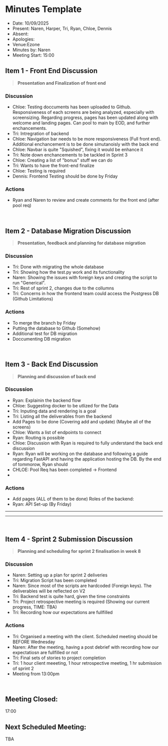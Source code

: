 # Minutes Template

- Date: 10/09/2025
- Present: Naren, Harper, Tri, Ryan, Chloe, Dennis
- Absent: 
- Apologies:
- Venue:Ezone
- Minutes by: Naren
- Meeting Start: 15:00

## Item 1 - Front End Discussion
> **Presentation and Finalization of front end**

### Discussion
 - Chloe: Testing doccuments has been uploaded to Github. Responsiveness of each screens are being analyzed, especially with screensizing. Regarding progress, pages has been updated along with welcome and landing pages. Can pool to main by EOD, and further enchancements.
 - Tri: Intregration of backend
 - Chloe: Navigation bar needs to be more responsiveness (Full front end). Additional enchancement is to be done simutanoisly with the back end
 - Chloe: Navbar is quite "Squished", fixing it would be enhance it 
 - Tri: Note down enchancements to be tackled in Sprint 3
 - Chloe: Creating a list of "bonus" stuff we can do
 - Tri: Wants to have the front-end finalize
 - Chloe: Testing is required
 - Dennis: Frontend Testing should be done by Friday

### Actions
 - Ryan and Naren to review and create comments for the front end (after pool req)
<br>

## Item 2 - Database Migration Discussion
> **Presentation, feedback and planning for database migration**

### Discussion
 -  Tri: Done with migrating the whole database
 -  Tri: Showing how the test.py work and its functionality
 -  Naren: Showing the issues with foreign keys and creating the script to run "Generical".
 -  Tri: Rest of sprint 2, changes due to the collumns
 -  Tri: Concerns in how the frontend team could access the Postgress DB (Github Limitations)

### Actions
 - To merge the branch by Friday
 - Putting the database to Github (Somehow)
 - Additional test for DB migration
 - Doccumenting DB migration 
<br>

## Item 3 - Back End Discussion
> **Planning and discussion of back end**

### Discussion
 - Ryan: Explainin the backend flow
 - Chloe: Suggesting docker to be utlized for the Data
 - Tri: Inputing data and rendering is a goal
 - Tri: Listing all the deliverables from the backend
 - Add Pages to be done (Covering add and update) (Maybe all of the screens)
 - Chloe: Wants a list of endpoints to connect
 - Ryan: Routing is possible
 - Chloe: Discussion with Ryan is required to fully understand the back end discussion 
 - Ryan: Ryan will be working on the database and following a guide regarding FastAPI and having the application hosting the DB. By the end of tommorow, Ryan should
 - CHLOE: Pool Req has been completed -> Frontend 
 - 
### Actions
 - Add pages (ALL of them to be done)
Roles of the backend:
  - Ryan: API Set-up (By Friday)
  - ---------
  - ---------
<br>

## Item 4 - Sprint 2 Submission Discussion
> **Planning and scheduling for sprint 2 finalisation in week 8**

### Discussion
 - Naren: Setting up a plan for sprint 2 deliveries 
 - Tri: Migration Script has been completed
 - Naren: Since most of the scripts are hardcoded (Foreign keys). The deliverables will be reflected on V2 
 - Tri: Backend test is quite hard, given the time constraints
 - Tri: Project retrospective meeting is required  (Showing our current progress, TIME: TBA)
 - Tri: Recording how our expectations are fullfilled 
### Actions
 - Tri: Organised a meeting with the client. Scheduled meeting should be BEFORE Wednesday
 - Naren: After the meeting, having a post debrief with recording how our expectatiosn are fullfilled or not
 - Tri: Final sets of stories to project completion
 - Tri: 1 hour client meeeting, 1 hour retrospective meeting, 1 hr submission of sprint 2
 - Meeting from 13:00pm
<br>

## Meeting Closed:
17:00
## Next Scheduled Meeting:
TBA
